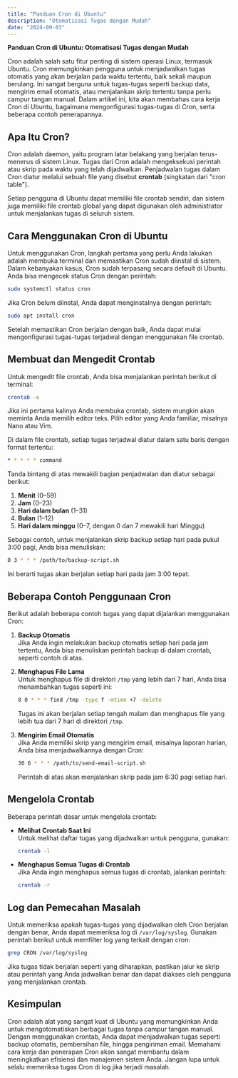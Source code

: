 ```yaml
---
title: "Panduan Cron di Ubuntu"
description: "Otomatisasi Tugas dengan Mudah"
date: "2024-09-03"
---
```


**Panduan Cron di Ubuntu: Otomatisasi Tugas dengan Mudah**

Cron adalah salah satu fitur penting di sistem operasi Linux, termasuk Ubuntu. Cron memungkinkan pengguna untuk menjadwalkan tugas otomatis yang akan berjalan pada waktu tertentu, baik sekali maupun berulang. Ini sangat berguna untuk tugas-tugas seperti backup data, mengirim email otomatis, atau menjalankan skrip tertentu tanpa perlu campur tangan manual. Dalam artikel ini, kita akan membahas cara kerja Cron di Ubuntu, bagaimana mengonfigurasi tugas-tugas di Cron, serta beberapa contoh penerapannya.

## Apa Itu Cron?

Cron adalah daemon, yaitu program latar belakang yang berjalan terus-menerus di sistem Linux. Tugas dari Cron adalah mengeksekusi perintah atau skrip pada waktu yang telah dijadwalkan. Penjadwalan tugas dalam Cron diatur melalui sebuah file yang disebut **crontab** (singkatan dari "cron table").

Setiap pengguna di Ubuntu dapat memiliki file crontab sendiri, dan sistem juga memiliki file crontab global yang dapat digunakan oleh administrator untuk menjalankan tugas di seluruh sistem.

## Cara Menggunakan Cron di Ubuntu

Untuk menggunakan Cron, langkah pertama yang perlu Anda lakukan adalah membuka terminal dan memastikan Cron sudah diinstal di sistem. Dalam kebanyakan kasus, Cron sudah terpasang secara default di Ubuntu. Anda bisa mengecek status Cron dengan perintah:

```bash
sudo systemctl status cron
```

Jika Cron belum diinstal, Anda dapat menginstalnya dengan perintah:

```bash
sudo apt install cron
```

Setelah memastikan Cron berjalan dengan baik, Anda dapat mulai mengonfigurasi tugas-tugas terjadwal dengan menggunakan file crontab.

## Membuat dan Mengedit Crontab

Untuk mengedit file crontab, Anda bisa menjalankan perintah berikut di terminal:

```bash
crontab -e
```

Jika ini pertama kalinya Anda membuka crontab, sistem mungkin akan meminta Anda memilih editor teks. Pilih editor yang Anda familiar, misalnya Nano atau Vim.

Di dalam file crontab, setiap tugas terjadwal diatur dalam satu baris dengan format tertentu:

```bash
* * * * * command
```

Tanda bintang di atas mewakili bagian penjadwalan dan diatur sebagai berikut:

1. **Menit** (0–59)
2. **Jam** (0–23)
3. **Hari dalam bulan** (1–31)
4. **Bulan** (1–12)
5. **Hari dalam minggu** (0–7, dengan 0 dan 7 mewakili hari Minggu)

Sebagai contoh, untuk menjalankan skrip backup setiap hari pada pukul 3:00 pagi, Anda bisa menuliskan:

```bash
0 3 * * * /path/to/backup-script.sh
```

Ini berarti tugas akan berjalan setiap hari pada jam 3:00 tepat.

## Beberapa Contoh Penggunaan Cron

Berikut adalah beberapa contoh tugas yang dapat dijalankan menggunakan Cron:

1. **Backup Otomatis**  
   Jika Anda ingin melakukan backup otomatis setiap hari pada jam tertentu, Anda bisa menuliskan perintah backup di dalam crontab, seperti contoh di atas.

2. **Menghapus File Lama**  
   Untuk menghapus file di direktori `/tmp` yang lebih dari 7 hari, Anda bisa menambahkan tugas seperti ini:

   ```bash
   0 0 * * * find /tmp -type f -mtime +7 -delete
   ```

   Tugas ini akan berjalan setiap tengah malam dan menghapus file yang lebih tua dari 7 hari di direktori `/tmp`.

3. **Mengirim Email Otomatis**  
   Jika Anda memiliki skrip yang mengirim email, misalnya laporan harian, Anda bisa menjadwalkannya dengan Cron:

   ```bash
   30 6 * * * /path/to/send-email-script.sh
   ```

   Perintah di atas akan menjalankan skrip pada jam 6:30 pagi setiap hari.

## Mengelola Crontab

Beberapa perintah dasar untuk mengelola crontab:

- **Melihat Crontab Saat Ini**  
  Untuk melihat daftar tugas yang dijadwalkan untuk pengguna, gunakan:

  ```bash
  crontab -l
  ```

- **Menghapus Semua Tugas di Crontab**  
  Jika Anda ingin menghapus semua tugas di crontab, jalankan perintah:

  ```bash
  crontab -r
  ```

## Log dan Pemecahan Masalah

Untuk memeriksa apakah tugas-tugas yang dijadwalkan oleh Cron berjalan dengan benar, Anda dapat memeriksa log di `/var/log/syslog`. Gunakan perintah berikut untuk memfilter log yang terkait dengan cron:

```bash
grep CRON /var/log/syslog
```

Jika tugas tidak berjalan seperti yang diharapkan, pastikan jalur ke skrip atau perintah yang Anda jadwalkan benar dan dapat diakses oleh pengguna yang menjalankan crontab.

## Kesimpulan

Cron adalah alat yang sangat kuat di Ubuntu yang memungkinkan Anda untuk mengotomatiskan berbagai tugas tanpa campur tangan manual. Dengan menggunakan crontab, Anda dapat menjadwalkan tugas seperti backup otomatis, pembersihan file, hingga pengiriman email. Memahami cara kerja dan penerapan Cron akan sangat membantu dalam meningkatkan efisiensi dan manajemen sistem Anda. Jangan lupa untuk selalu memeriksa tugas Cron di log jika terjadi masalah.
